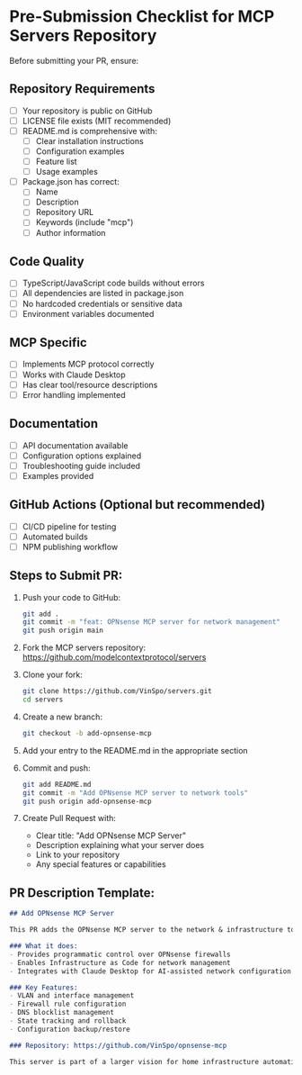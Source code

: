 # Pre-Submission Checklist for MCP Servers Repository

Before submitting your PR, ensure:

## Repository Requirements
- [ ] Your repository is public on GitHub
- [ ] LICENSE file exists (MIT recommended)
- [ ] README.md is comprehensive with:
  - [ ] Clear installation instructions
  - [ ] Configuration examples
  - [ ] Feature list
  - [ ] Usage examples
- [ ] Package.json has correct:
  - [ ] Name
  - [ ] Description
  - [ ] Repository URL
  - [ ] Keywords (include "mcp")
  - [ ] Author information

## Code Quality
- [ ] TypeScript/JavaScript code builds without errors
- [ ] All dependencies are listed in package.json
- [ ] No hardcoded credentials or sensitive data
- [ ] Environment variables documented

## MCP Specific
- [ ] Implements MCP protocol correctly
- [ ] Works with Claude Desktop
- [ ] Has clear tool/resource descriptions
- [ ] Error handling implemented

## Documentation
- [ ] API documentation available
- [ ] Configuration options explained
- [ ] Troubleshooting guide included
- [ ] Examples provided

## GitHub Actions (Optional but recommended)
- [ ] CI/CD pipeline for testing
- [ ] Automated builds
- [ ] NPM publishing workflow

## Steps to Submit PR:

1. Push your code to GitHub:
   ```bash
   git add .
   git commit -m "feat: OPNsense MCP server for network management"
   git push origin main
   ```

2. Fork the MCP servers repository:
   https://github.com/modelcontextprotocol/servers

3. Clone your fork:
   ```bash
   git clone https://github.com/VinSpo/servers.git
   cd servers
   ```

4. Create a new branch:
   ```bash
   git checkout -b add-opnsense-mcp
   ```

5. Add your entry to the README.md in the appropriate section

6. Commit and push:
   ```bash
   git add README.md
   git commit -m "Add OPNsense MCP server to network tools"
   git push origin add-opnsense-mcp
   ```

7. Create Pull Request with:
   - Clear title: "Add OPNsense MCP Server"
   - Description explaining what your server does
   - Link to your repository
   - Any special features or capabilities

## PR Description Template:

```markdown
## Add OPNsense MCP Server

This PR adds the OPNsense MCP server to the network & infrastructure tools section.

### What it does:
- Provides programmatic control over OPNsense firewalls
- Enables Infrastructure as Code for network management
- Integrates with Claude Desktop for AI-assisted network configuration

### Key Features:
- VLAN and interface management
- Firewall rule configuration
- DNS blocklist management
- State tracking and rollback
- Configuration backup/restore

### Repository: https://github.com/VinSpo/opnsense-mcp

This server is part of a larger vision for home infrastructure automation using MCP, with planned integrations for Proxmox, Docker, and other homelab tools.
```
